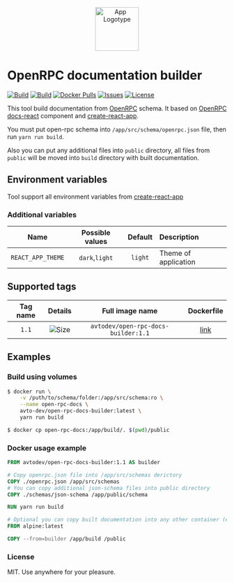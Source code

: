 <div align="center">
  <img src="https://habrastorage.org/webt/bl/zs/iw/blzsiwdibuwuxbrz4sfx2av0pew.png" alt="App Logotype" width="100" />
</div>

# OpenRPC documentation builder

[![Build][badge_automated]][link_hub]
[![Build][badge_build]][link_hub]
[![Docker Pulls][badge_pulls]][link_hub]
[![Issues][badge_issues]][link_issues]
[![License][badge_license]][link_license]

This tool build documentation from [OpenRPC] schema. It based on [OpenRPC docs-react][openrpc-docs-react] component and [create-react-app].

You must put open-rpc schema into `/app/src/schema/openrpc.json` file, then run `yarn run build`.  

Also you can put any additional files into `public` directory, all files from `public` will be moved into `build` directory with built documentation.

## Environment variables

Tool support all environment variables from [create-react-app]

### Additional variables

Name | Possible values | Default | Description
:---:|:---:|:---:|:---
`REACT_APP_THEME` | `dark`,`light` | `light` | Theme of application

## Supported tags

Tag name | Details                  | Full image name                     | Dockerfile
:------: | :----------------------: | :---------------------------------: | :--------------------:
`1.1`    | ![Size][badge_size_1_1]  | `avtodev/open-rpc-docs-builder:1.1` | [link][dockerfile_1_1]

[badge_size_1_1]:https://images.microbadger.com/badges/image/avtodev/open-rpc-docs-builder:1.1.svg
[dockerfile_1_1]:https://github.com/avto-dev/open-rpc-docs-builder-docker/blob/image-1.1/Dockerfile

## Examples

### Build using volumes

```bash
$ docker run \
    -v /puth/to/schema/folder:/app/src/schema:ro \
    --name open-rpc-docs \
    avto-dev/open-rpc-docs-builder:latest \
    yarn run build

$ docker cp open-rpc-docs:/app/build/. $(pwd)/public
```

### Docker usage example

```dockerfile
FROM avtodev/open-rpc-docs-builder:1.1 AS builder

# Copy openrpc.json file into /app/src/schemas derictory
COPY ./openrpc.json /app/src/schemas
# You can copy additional json-schema files into public directory
COPY ./schemas/json-schema /app/public/schema

RUN yarn run build

# Optional you can copy built documentation into any other container (e.g nginx)
FROM alpine:latest

COPY --from=builder /app/build /public
```

### License

MIT. Use anywhere for your pleasure.

[OpenRPC]:https://spec.open-rpc.org/
[openrpc-docs-react]:https://github.com/open-rpc/docs-react
[create-react-app]:https://github.com/facebook/create-react-app
[badge_automated]:https://img.shields.io/docker/cloud/automated/avtodev/open-rpc-docs-builder.svg?style=flat-square&maxAge=30
[badge_pulls]:https://img.shields.io/docker/pulls/avtodev/open-rpc-docs-builder.svg?style=flat-square&maxAge=30
[badge_issues]:https://img.shields.io/github/issues/avto-dev/open-rpc-docs-builder-docker.svg?style=flat-square&maxAge=30
[badge_build]:https://img.shields.io/docker/cloud/build/avtodev/open-rpc-docs-builder.svg?style=flat-square&maxAge=30
[badge_license]:https://img.shields.io/github/license/avto-dev/open-rpc-docs-builder-docker.svg?style=flat-square&maxAge=30
[link_hub]:https://hub.docker.com/r/avto-dev/open-rpc-docs-builder-docker/
[link_license]:https://github.com/avto-dev/open-rpc-docs-builder-docker/blob/master/LICENSE
[link_issues]:https://github.com/avto-dev/open-rpc-docs-builder-docker/issues
